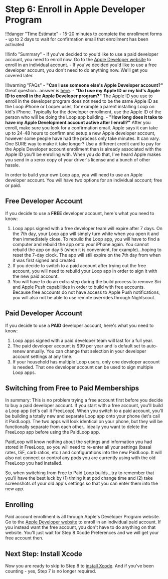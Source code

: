 # Step 6: Enroll in Apple Developer Program

!!!danger "Time Estimate"
    - 15-20 minutes to complete the enrollment forms
    - up to 2 days to wait for confirmation email that enrollment has been activated

!!!info "Summary"
    - If you've decided to you'd like to use a paid developer account, you need to enroll now. Go to the [Apple Developer website](https://developer.apple.com/programs/enroll/) to enroll in an individual account.
    - If you've decided you'd like to use a free developer account, you don't need to do anything now. We'll get you covered later.

!!!warning "FAQs"
    - **"Can I use someone else's Apple Developer account?"** Great question...answer is [here](/faqs/FAQs/#can-i-use-someone-elses-apple-developer-account).
    - **"Do I use my Apple ID or my kid's Apple ID to enroll in the Apple Developer program?"** The Apple ID you use to enroll in the developer program does not need to be the same Apple ID as the Loop iPhone or Looper uses, for example a parent installing Loop on kid's iPhone. Typically for the developer enrollment, use the Apple ID of the person who will be doing the Loop app building.
    - **"How long does it take to have my Apple Development account active after I enroll?"** After you enroll, make sure you look for a confirmation email. Apple says it can take up to 24-48 hours to confirm and setup a new Apple developer account, however some people have had the process only take minutes. It can vary. One SURE way to make it take longer? Use a different credit card to pay for the Apple Developer account enrollment than is already associated with the Apple ID you'll be enrolling with. When you do that, I've heard Apple makes you send in a xerox copy of your driver's license and a bunch of other hassle.

In order to build your own Loop app, you will need to use an Apple developer account.  You will have two options for an individual account; free or paid.

## Free Developer Account

If you decide to use a **FREE** developer account, here's what you need to know:

1. Loop apps signed with a free developer team will expire after 7 days.  On the 7th day, your Loop app will simply turn white when you open it and then immediately close. To rebuild the Loop app, you will have to find a computer and rebuild the app onto your iPhone again. You cannot rebuild the app on day 5 (when it is convenient, for example)...hoping to reset the 7-day clock.  The app will still expire on the 7th day from when it was first signed and created.
2. If you decide to switch to a paid account after trying out the free account, you will need to rebuild your Loop app in order to sign it with the new paid account.
3. You will have to do an extra step during the build process to remove Siri and Apple Push capabilities in order to build with free accounts. Because free accounts do not have access to Apple Push notifications, you will also not be able to use remote overrides through Nightscout.

## Paid Developer Account

If you decide to use a **PAID** developer account, here's what you need to know:

1. Loop apps signed with a paid developer team will last for a full year.
2. The paid developer account is $99 per year and is default set to auto-renew annually. You can change that selection in your developer account settings at any time.
3. If your household has multiple Loop users, only one developer account is needed.  That one developer account can be used to sign multiple Loop apps.

## Switching from Free to Paid Memberships

In summary: This is no problem trying a free account first before you decide to buy a paid developer account. If you start with a free account, you'll build a Loop app (let's call it FreeLoop). When you switch to a paid account, you'll be building a totally new and separate Loop app onto your phone (let's call it PaidLoop). The two apps will look identical on your phone, but they will be functionally separate from each other...ideally you want to delete the FreeLoop app before using the PaidLoop app.

PaidLoop will know nothing about the settings and information you had stored in FreeLoop, so you will need to re-enter all your settings (basal rates, ISF, carb ratios, etc.) and configurations into the new PaidLoop. It will also not connect or control any pods you are currently using with the old FreeLoop you had installed.

So, when switching from Free to Paid Loop builds...try to remember that you'll have the best luck by (1) timing it at pod change time and (2) take screenshots of your old app's settings so that you can enter them into the new app.

## Enrolling

Paid account enrollment is all through Apple's Developer Program website. Go to the [Apple Developer website](https://developer.apple.com/programs/enroll/) to enroll in an individual paid account. If you instead want the free account, you don't have to do anything on that website. You'll just wait for Step 8 Xcode Preferences and we will get your free account then.

## Next Step: Install Xcode

Now you are ready to skip to Step 8 to [install Xcode](step8.md). And if you've been counting - yes, Step 7 is no longer required.
